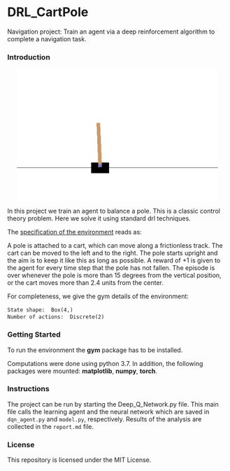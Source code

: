 # DRL_CartPole

Navigation project: Train an agent via a deep reinforcement algorithm to complete a navigation task.

### Introduction

<p align="center">
  <img width="460" height="300" src="cp.png">
</p>

In this project we train an agent to balance a pole. This is a classic control theory problem. Here we solve it using standard drl techniques.

The [specification of the environment](http://gym.openai.com/envs/CartPole-v1/) reads as:

A pole is attached to a cart, which can move along a frictionless track.  The cart can be moved to the left and to the right. The pole starts upright and the aim is to keep it like this as long as possible. A reward of +1 is given to the agent for every time step that the pole has not fallen. The episode is over whenever the pole is more than 15 degrees from the vertical position, or the cart moves more than 2.4 units from the center.

For completeness, we give the gym details of the environment:

```
State shape:  Box(4,)
Number of actions:  Discrete(2)
```
### Getting Started

To run the environment the **gym** package has to be installed.

Computations were done using python 3.7. In addition, the following packages were mounted: **matplotlib**, **numpy**, **torch**.

### Instructions

The project can be run by starting the Deep_Q_Network.py file. This main file calls the learning agent and the neural network which are saved in `dqn_agent.py` and `model.py`, respectively. Results of the analysis are collected in the `report.md` file.

### License
This repository is licensed under the MIT License.
